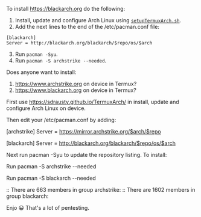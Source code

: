 To install https://blackarch.org do the following:
1) Install, update and configure Arch Linux using [`setupTermuxArch.sh`](https://sdrausty.github.io/TermuxArch/setupTermuxArch.sh).
2) Add the next lines to the end of the /etc/pacman.conf file:  
```
[blackarch]
Server = http://blackarch.org/blackarch/$repo/os/$arch
```
3) Run `pacman -Syu`. 
4) Run `pacman -S archstrike --needed`. 

Does anyone want to install:
1) https://www.archstrike.org on device in Termux?
2) https://www.blackarch.org on device in Termux?

First use https://sdrausty.github.io/TermuxArch/ in install, update and configure Arch Linux on device.

Then edit your /etc/pacman.conf by adding:

[archstrike]
Server = https://mirror.archstrike.org/$arch/$repo

[blackarch]
Server = http://blackarch.org/blackarch/$repo/os/$arch

Next run pacman -Syu to update the repository listing. To install:

Run pacman -S archstrike --needed

Run pacman -S blackarch --needed

:: There are 663 members in group archstrike:
:: There are 1602 members in group blackarch:

Enjo
 😀
That's a lot of pentesting.

